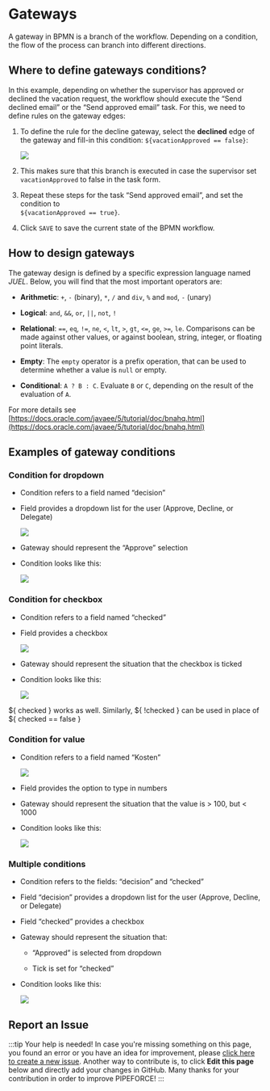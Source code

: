 # Gateways

A gateway in BPMN is a branch of the workflow. Depending on a condition, the flow of the process can branch into different directions.

## Where to define gateways conditions?

In this example, depending on whether the supervisor has approved or declined the vacation request, the workflow should execute the “Send declined email” or the “Send approved email” task. For this, we need to define rules on the gateway edges:

1.  To define the rule for the decline gateway, select the **declined** edge of the gateway and fill-in this condition: `${vacationApproved == false}`:  
    
    ![](../../img/grafik-20210727-131453.png)
2.  This makes sure that this branch is executed in case the supervisor set `vacationApproved` to false in the task form.
    
3.  Repeat these steps for the task “Send approved email”, and set the condition to  
    `${vacationApproved == true}`.
    
4.  Click `SAVE` to save the current state of the BPMN workflow.
    

## How to design gateways

The gateway design is defined by a specific expression language named _JUEL_. Below, you will find that the most important operators are:

*   **Arithmetic**: `+`, `-` (binary), `*`, `/` and `div`, `%` and `mod`, `-` (unary)
    
*   **Logical**: `and`, `&&`, `or`, `||`, `not`, `!`
    
*   **Relational**: `==`, `eq`, `!=`, `ne`, `<`, `lt`, `>`, `gt`, `<=`, `ge`, `>=`, `le`. Comparisons can be made against other values, or against boolean, string, integer, or floating point literals.
    
*   **Empty**: The `empty` operator is a prefix operation, that can be used to determine whether a value is `null` or empty.
    
*   **Conditional**: `A ? B : C`. Evaluate `B` or `C`, depending on the result of the evaluation of `A`.
    

For more details see [https://docs.oracle.com/javaee/5/tutorial/doc/bnahq.html](https://docs.oracle.com/javaee/5/tutorial/doc/bnahq.html)

## Examples of gateway conditions

### Condition for dropdown

*   Condition refers to a field named “decision”
    
*   Field provides a dropdown list for the user (Approve, Decline, or Delegate)  
    
    ![](../../img/image-20211026-042805.png)
*   Gateway should represent the “Approve” selection
    
*   Condition looks like this:
    
    ![](../../img/image-20211026-043538.png)

### Condition for checkbox

*   Condition refers to a field named “checked”
    
*   Field provides a checkbox  
    
    ![](../../img/image-20211026-050043.png)
*   Gateway should represent the situation that the checkbox is ticked
    
*   Condition looks like this:  
    
    ![](../../img/image-20211026-044236.png)

${ checked } works as well. Similarly, ${ !checked } can be used in place of ${ checked == false }

### Condition for value

*   Condition refers to a field named “Kosten”  
    
    ![](../../img/image-20211026-050320.png)
*   Field provides the option to type in numbers
    
*   Gateway should represent the situation that the value is > 100, but < 1000
    
*   Condition looks like this:  
    
    ![](../../img/image-20211026-050440.png)

### Multiple conditions

*   Condition refers to the fields: “decision” and “checked”
    
*   Field “decision” provides a dropdown list for the user (Approve, Decline, or Delegate)
    
*   Field “checked” provides a checkbox
    
*   Gateway should represent the situation that:
    
    *   “Approved” is selected from dropdown
        
    *   Tick is set for “checked”
        
*   Condition looks like this:  
    
    ![](../../img/image-20211026-045846.png)

## Report an Issue
:::tip Your help is needed!
In case you're missing something on this page, you found an error or you have an idea for improvement, please [click here to create a new issue](https://github.com/pipeforce/pipeforce.github.io/issues/new). Another way to contribute is, to click **Edit this page** below and directly add your changes in GitHub. Many thanks for your contribution in order to improve PIPEFORCE!
:::
